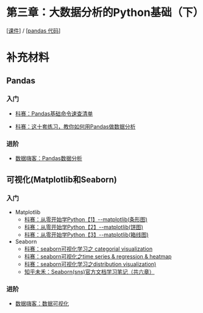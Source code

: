 # 第三章：大数据分析的Python基础（下）

[[课件]()] / [[pandas 代码](Pandas)]


# 补充材料

## Pandas

### 入门
* [科赛：Pandas基础命令速查清单](https://www.kesci.com/apps/home/project/59e389b54663f7655c48f518)

* [科赛：这十套练习，教你如何用Pandas做数据分析](https://www.kesci.com/apps/home/project/59e77a636d213335f38daec2)

### 进阶

* [数据嗨客：Pandas数据分析](http://hackdata.cn/learn/course/9/)

## 可视化(Matplotlib和Seaborn)

### 入门

* Matplotlib
  - [科赛：从零开始学Python【1】--matplotlib(条形图)](https://www.kesci.com/apps/home/project/59ed8d7418ec724555a9b4c0)
  - [科赛：从零开始学Python【2】--matplotlib(饼图)](https://www.kesci.com/apps/home/project/59f6de30c5f3f511952c1211)
  - [科赛：从零开始学Python【3】--matplotlib(箱线图)](https://www.kesci.com/apps/home/project/59f6ec6dc5f3f511952c228e)
* Seaborn
  - [科赛：seaborn可视化学习之 categorial visualization](https://www.kesci.com/apps/home/project/59c3851c2110010662398bfc)
  - [科赛：seaborn可视化之time series & regression & heatmap](https://www.kesci.com/apps/home/project/59c3851c2110010662398bfc)
  - [科赛：seaborn可视化学习之distribution visualization)](https://www.kesci.com/apps/home/project/59f6ec6dc5f3f511952c228e)
  - [知乎未禾：Seaborn(sns)官方文档学习笔记（共六章）](https://zhuanlan.zhihu.com/p/27435863)

### 进阶

* [数据嗨客：数据可视化](http://hackdata.cn/learn/course/8/)